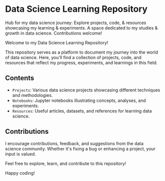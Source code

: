 # Data Science Learning Repository

Hub for my data science journey: Explore projects, code, &amp; resources showcasing my learning &amp; experiments. A space dedicated to my studies &amp; growth in data science. Contributions welcome!

Welcome to my Data Science Learning Repository!

This repository serves as a platform to document my journey into the world of data science. Here, you'll find a collection of projects, code, and resources that reflect my progress, experiments, and learnings in this field.

## Contents

- `Projects`: Various data science projects showcasing different techniques and methodologies.
- `Notebooks`: Jupyter notebooks illustrating concepts, analyses, and experiments.
- `Resources`: Useful articles, datasets, and references for learning data science.

## Contributions

I encourage contributions, feedback, and suggestions from the data science community. Whether it's fixing a bug or enhancing a project, your input is valued.

Feel free to explore, learn, and contribute to this repository!

Happy coding!

